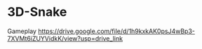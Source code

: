 # 3D-Snake
Gameplay https://drive.google.com/file/d/1h9kxkAK0psJ4wBp3-7XVMt6iZUYVidkK/view?usp=drive_link

